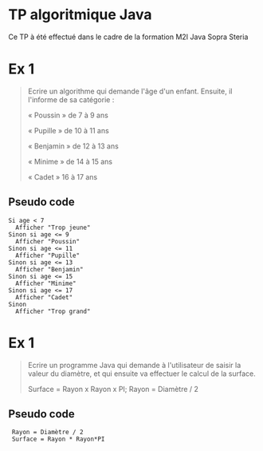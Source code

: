 # TP algoritmique Java
Ce TP à été effectué dans le cadre
de la formation M2I Java Sopra Steria
# Ex 1
>Ecrire un algorithme qui demande l'âge d'un enfant. Ensuite, il l'informe de sa catégorie :
>
>« Poussin » de 7 à 9 ans
>
>« Pupille » de 10 à 11 ans
> 
>« Benjamin » de 12 à 13 ans
>
>« Minime » de 14 à 15 ans
>
>« Cadet » 16 à 17 ans
## Pseudo code
```
Si age < 7
  Afficher "Trop jeune"
Sinon si age <= 9
  Afficher "Poussin"
Sinon si age <= 11
  Afficher "Pupille"
Sinon si age <= 13
  Afficher "Benjamin"
Sinon si age <= 15
  Afficher "Minime"
Sinon si age <= 17
  Afficher "Cadet"
Sinon
  Afficher "Trop grand" 
```

# Ex 1
>Ecrire un programme Java qui demande à l'utilisateur de saisir la valeur du diamètre, et qui ensuite va effectuer le calcul de la surface.
>
>Surface = Rayon x Rayon x PI;
Rayon = Diamètre / 2
## Pseudo code
```
 Rayon = Diamètre / 2
 Surface = Rayon * Rayon*PI
```
